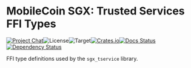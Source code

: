 # MobileCoin SGX: Trusted Services FFI Types

[![Project Chat][chat-image]][chat-link]<!--
-->![License][license-image]<!--
-->![Target][target-image]<!--
-->[![Crates.io][crate-image]][crate-link]<!--
-->[![Docs Status][docs-image]][docs-link]<!--
-->[![Dependency Status][deps-image]][deps-link]

FFI type definitions used by the `sgx_tservice` library.

[chat-image]: https://img.shields.io/discord/844353360348971068?style=flat-square
[chat-link]: https://mobilecoin.chat
[license-image]: https://img.shields.io/crates/l/mc-sgx-tservice-sys-types?style=flat-square
[target-image]: https://img.shields.io/badge/target-any-brightgreen?style=flat-square
[crate-image]: https://img.shields.io/crates/v/mc-sgx-tservice-sys-types.svg?style=flat-square
[crate-link]: https://crates.io/crates/mc-sgx-tservice-sys-types
[docs-image]: https://img.shields.io/docsrs/mc-sgx-tservice-sys-types?style=flat-square
[docs-link]: https://docs.rs/crate/mc-sgx-tservice-sys-types
[deps-image]: https://deps.rs/crate/mc-sgx-tservice-sys-types/0.5.0/status.svg?style=flat-square
[deps-link]: https://deps.rs/crate/mc-sgx-tservice-sys-types/0.5.0
